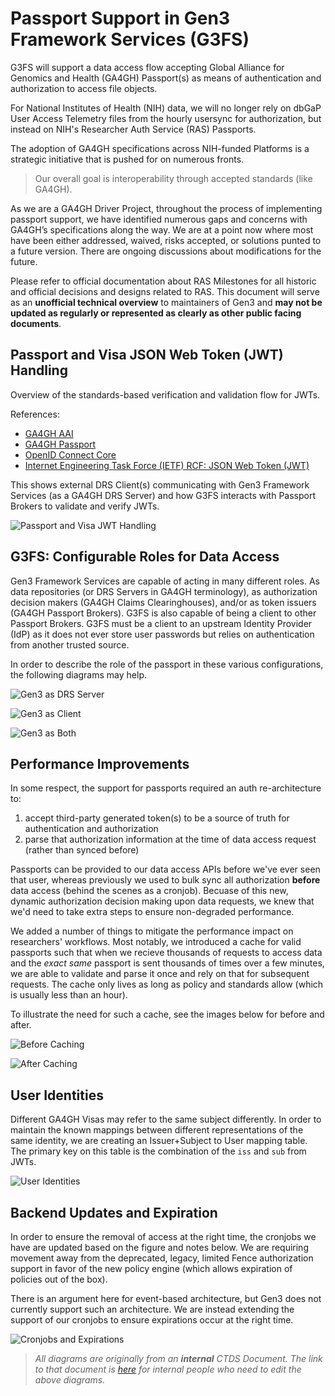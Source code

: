 # Passport Support in Gen3 Framework Services (G3FS)

G3FS will support a data access flow accepting Global Alliance for Genomics and Health (GA4GH) Passport(s) as means of authentication and authorization to access file objects.

For National Institutes of Health (NIH) data, we will no longer rely on dbGaP User Access Telemetry files from the hourly usersync for authorization, but instead on NIH's Researcher Auth Service (RAS) Passports.

The adoption of GA4GH specifications across NIH-funded Platforms is a strategic initiative that is pushed for on numerous fronts.

> Our overall goal is interoperability through accepted standards (like GA4GH).

As we are a GA4GH Driver Project, throughout the process of implementing passport support, we have identified numerous gaps and concerns with GA4GH’s specifications along the way. We are at a point now where most have been either addressed, waived, risks accepted, or solutions punted to a future version. There are ongoing discussions about modifications for the future.

Please refer to official documentation about RAS Milestones for all historic and official decisions and designs related to RAS. This document will serve as an **unofficial technical overview** to maintainers of Gen3 and **may not be updated as regularly or represented as clearly as other public facing documents**.

## Passport and Visa JSON Web Token (JWT) Handling

Overview of the standards-based verification and validation flow for JWTs.

References:

* [GA4GH AAI](https://github.com/ga4gh/data-security/blob/master/AAI/AAIConnectProfile.md)
* [GA4GH Passport](https://github.com/ga4gh-duri/ga4gh-duri.github.io/blob/master/researcher_ids/ga4gh_passport_v1.md)
* [OpenID Connect Core](https://openid.net/specs/openid-connect-core-1_0.html)
* [Internet Engineering Task Force (IETF) RCF: JSON Web Token (JWT)](https://datatracker.ietf.org/doc/html/rfc7519)

This shows external DRS Client(s) communicating with Gen3 Framework Services (as a GA4GH DRS Server) and how G3FS interacts with Passport Brokers to validate and verify JWTs.

![Passport and Visa JWT Handling](images/ga4gh/passport_jwt_handling.png)

## G3FS: Configurable Roles for Data Access

Gen3 Framework Services are capable of acting in many different roles. As data repositories (or DRS Servers in GA4GH terminology), as authorization decision makers (GA4GH Claims Clearinghouses), and/or as token issuers (GA4GH Passport Brokers). G3FS is also capable of being a client to other Passport Brokers. G3FS must be a client to an upstream Identity Provider (IdP) as it does not ever store user passwords but relies on authentication from another trusted source.

In order to describe the role of the passport in these various configurations, the following diagrams may help.

![Gen3 as DRS Server](images/ga4gh/gen3_as_drs.png)

![Gen3 as Client](images/ga4gh/gen3_as_client.png)

![Gen3 as Both](images/ga4gh/gen3_as_client_and_drs_server.png)

## Performance Improvements

In some respect, the support for passports required an auth re-architecture to:

1. accept third-party generated token(s) to be a source of truth for authentication  and authorization
2. parse that authorization information at the time of data access request (rather than synced before)

Passports can be provided to our data access APIs before we've ever seen that user, whereas previously we used to bulk sync all authorization **before** data access (behind the scenes as a cronjob). Becuase of this new, dynamic authorization decision making upon data requests, we knew that we'd need to take extra steps to ensure non-degraded performance.

We added a number of things to mitigate the performance impact on researchers' workflows. Most notably, we introduced a cache for valid passports such that when we recieve thousands of requests to access data and the _exact same_ passport is sent thousands of times over a few minutes, we are able to validate and parse it once and rely on that for subsequent requests. The cache only lives as long as policy and standards allow (which is usually less than an hour).

To illustrate the need for such a cache, see the images below for before and after.

![Before Caching](images/ga4gh/caching_before.png)

![After Caching](images/ga4gh/caching_after.png)

## User Identities

Different GA4GH Visas may refer to the same subject differently. In order to maintain the known mappings between different representations of the same identity, we are creating an Issuer+Subject to User mapping table. The primary key on this table is the combination of the `iss` and `sub` from JWTs.

![User Identities](images/ga4gh/users.png)

## Backend Updates and Expiration

In order to ensure the removal of access at the right time, the cronjobs we have are updated based on the figure and notes below. We are requiring movement away from the deprecated, legacy, limited Fence authorization support in favor of the new policy engine (which allows expiration of policies out of the box).

There is an argument here for event-based architecture, but Gen3 does not currently support such an architecture. We are instead extending the support of our cronjobs to ensure expirations occur at the right time.

![Cronjobs and Expirations](images/ga4gh/expiration.png)

> _All diagrams are originally from an **internal** CTDS Document. The link to that document is [here](https://lucid.app/lucidchart/5c52b868-5cd2-4c6e-b53b-de2981f7da98/edit?invitationId=inv_9a757cb1-fc81-4189-934d-98c3db06d2fc) for internal people who need to edit the above diagrams._
